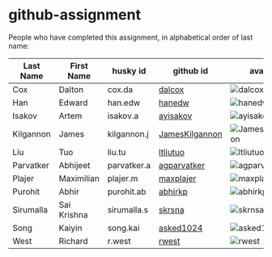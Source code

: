 # github-assignment

People who have completed this assignment, in alphabetical order of last name:

Last Name | First Name | husky id | github id      | avatar
---------|------------|-----------|-----------|---------
Cox     |   Dalton   | cox.da      |   [dalcox](https://github.com/dalcox)        | ![dalcox](https://github.com/dalcox.png?size=40)
Han      |   Edward   | han.edw   |  [hanedw](https://github.com/hanedw)   |     ![hanedw](https://avatars3.githubusercontent.com/u/32077144?v=4&s=40)
Isakov     |   Artem   | isakov.a      |   [ayisakov](https://github.com/ayisakov)        | ![ayisakov](https://github.com/ayisakov.png?size=40)
Kilgannon | James | kilgannon.j | [JamesKilgannon](https://github.com/JamesKilgannon) | ![JamesKilgannon](https://github.com/JamesKilgannon.png?size=40)
Liu     |   Tuo    | liu.tu      |  [ltliutuo](https://github.com/ltliutuo)        | ![ltliutuo](https://github.com/ltliutuo.png?size=40)
Parvatker  | Abhijeet  | parvatker.a  | [agparvatker](https://github.com/agparvatker)     | ![agparvatker](https://github.com/agparvatker.png?size=40)
Plajer     |   Maximilian   | plajer.m    |   [maxplajer](https://github.com/maxplajer)     | ![maxplajer](https://github.com/maxplajer.png?size=40)
Purohit    |   Abhir   | purohit.ab      |   [abhirkp](https://github.com/abhirkp)        | ![abhirkp](https://github.com/abhirkp.png?size=40)
Sirumalla     |   Sai Krishna   | sirumalla.s      |   [skrsna](https://github.com/skrsna)        | ![skrnsa](https://github.com/skrsna.png?size=40)
Song     |   Kaiyin   | song.kai     |   [asked1024](https://github.com/asked1024)        | ![asked1024](https://github.com/asked1024.png?size=40)    
West     |   Richard   | r.west      |   [rwest](https://github.com/rwest)        | ![rwest](https://github.com/rwest.png?size=40)
